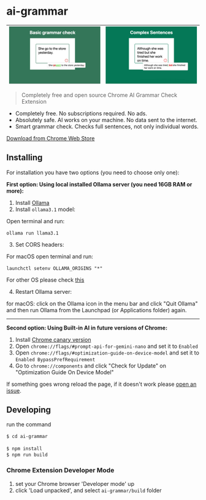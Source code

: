 # ai-grammar

| ![Basic grammar check](./assets/1.png "Basic grammar check") | ![Complex Sentences](./assets/2.png "Complex Sentences") |
| :----------------------------------------------------------: | :------------------------------------------------------: |

> Completely free and open source Chrome AI Grammar Check Extension

- Completely free. No subscriptions required. No ads.
- Absolutely safe. AI works on your machine. No data sent to the internet.
- Smart grammar check. Checks full sentences, not only individual words.

[Download from Chrome Web Store](https://chromewebstore.google.com/detail/free-ai-grammar-checker/jnkjkpapplndagboidnhphaciphgjeca)

## Installing

For installation you have two options (you need to choose only one):

**First option: Using local installed Ollama server (you need 16GB RAM or more):**

1. Install [Ollama](https://ollama.com/download)
2. Install `ollama3.1` model:

Open terminal and run:

```shell
ollama run llama3.1
```

3. Set CORS headers:

For macOS open terminal and run:

```shell
launchctl setenv OLLAMA_ORIGINS "*"
```

For other OS please check [this](https://medium.com/dcoderai/how-to-handle-cors-settings-in-ollama-a-comprehensive-guide-ee2a5a1beef0)

4. Restart Ollama server:

for macOS: click on the Ollama icon in the menu bar and click "Quit Ollama" and then run Ollama from the Launchpad (or Applications folder) again.

---

**Second option: Using Built-in AI in future versions of Chrome:**

1. Install [Chrome canary version](https://www.google.com/chrome/canary/)
2. Open `chrome://flags/#prompt-api-for-gemini-nano` and set it to `Enabled`
3. Open `chrome://flags/#optimization-guide-on-device-model` and set it to `Enabled BypassPrefRequirement`
4. Go to `chrome://components` and click "Check for Update" on "Optimization Guide On Device Model"

If something goes wrong reload the page, if it doesn't work please [open an issue](https://github.com/nucleartux/ai-grammar/issues/new).

## Developing

run the command

```shell
$ cd ai-grammar

$ npm install
$ npm run build
```

### Chrome Extension Developer Mode

1. set your Chrome browser 'Developer mode' up
2. click 'Load unpacked', and select `ai-grammar/build` folder
